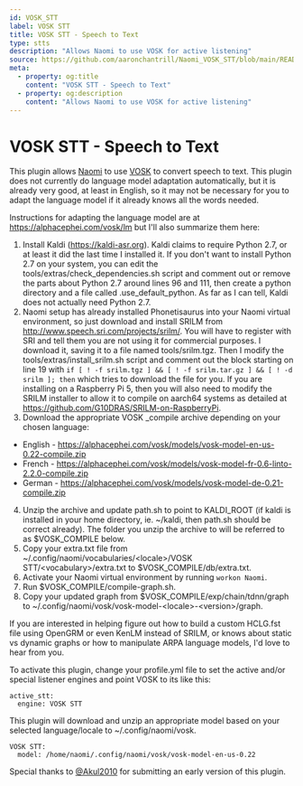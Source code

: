 ```yaml
---
id: VOSK_STT
label: VOSK STT
title: VOSK STT - Speech to Text
type: stts
description: "Allows Naomi to use VOSK for active listening"
source: https://github.com/aaronchantrill/Naomi_VOSK_STT/blob/main/README.md
meta:
  - property: og:title
    content: "VOSK STT - Speech to Text"
  - property: og:description
    content: "Allows Naomi to use VOSK for active listening"
---
```


# VOSK STT - Speech to Text

This plugin allows [Naomi](https://projectnaomi.com/) to use [VOSK](https://alphacephei.com/vosk/)
to convert speech to text. This plugin does not currently do language model
adaptation automatically, but it is already very good, at least in English, so
it may not be necessary for you to adapt the language model if it already knows
all the words needed.

Instructions for adapting the language model are at https://alphacephei.com/vosk/lm
but I'll also summarize them here:

1. Install Kaldi (https://kaldi-asr.org). Kaldi claims to require Python 2.7, or at least it did the last time I installed it. If you don't want to install Python 2.7 on your system, you can edit the tools/extras/check_dependencies.sh script and comment out or remove the parts about Python 2.7 around lines 96 and 111, then create a python directory and a file called .use_default_python. As far as I can tell, Kaldi does not actually need Python 2.7.
2. Naomi setup has already installed Phonetisaurus into your Naomi virtual environment, so just download and install SRILM from http://www.speech.sri.com/projects/srilm/. You will have to register with SRI and tell them you are not using it for commercial purposes. I download it, saving it to a file named tools/srilm.tgz. Then I modify the tools/extras/install_srilm.sh script and comment out the block starting on line 19 with `if [ ! -f srilm.tgz ] && [ ! -f srilm.tar.gz ] && [ ! -d srilm ]; then` which tries to download the file for you. If you are installing on a Raspberry Pi 5, then you will also need to modify the SRILM installer to allow it to compile on aarch64 systems as detailed at https://github.com/G10DRAS/SRILM-on-RaspberryPi.
3. Download the appropriate VOSK _compile archive depending on your chosen language:
  - English - https://alphacephei.com/vosk/models/vosk-model-en-us-0.22-compile.zip
  - French - https://alphacephei.com/vosk/models/vosk-model-fr-0.6-linto-2.2.0-compile.zip
  - German - https://alphacephei.com/vosk/models/vosk-model-de-0.21-compile.zip
4. Unzip the archive and update path.sh to point to KALDI_ROOT (if kaldi is installed in your home directory, ie. ~/kaldi, then path.sh should be correct already). The folder you unzip the archive to will be referred to as $VOSK_COMPILE below.
5. Copy your extra.txt file from ~/.config/naomi/vocabularies/&lt;locale&gt;/VOSK STT/&lt;vocabulary&gt;/extra.txt
to $VOSK_COMPILE/db/extra.txt.
6. Activate your Naomi virtual environment by running `workon Naomi`.
7. Run $VOSK_COMPILE/compile-graph.sh.
8. Copy your updated graph from $VOSK_COMPILE/exp/chain/tdnn/graph to ~/.config/naomi/vosk/vosk-model-&lt;locale&gt;-&lt;version&gt;/graph.

If you are interested in helping figure out how to build a custom HCLG.fst
file using OpenGRM or even KenLM instead of SRILM, or knows about static vs
dynamic graphs or how to manipulate ARPA language models, I'd love to hear from
you.

To activate this plugin, change your profile.yml file to set the active and/or
special listener engines and point VOSK to its like this:

```
active_stt:
  engine: VOSK STT
```

This plugin will download and unzip an appropriate model based on your selected
language/locale to ~/.config/naomi/vosk.

```
VOSK STT:
  model: /home/naomi/.config/naomi/vosk/vosk-model-en-us-0.22
```

Special thanks to [@Akul2010](https://github.com/Akul2010) for submitting an early version of this plugin.
<EditPageLink/>
